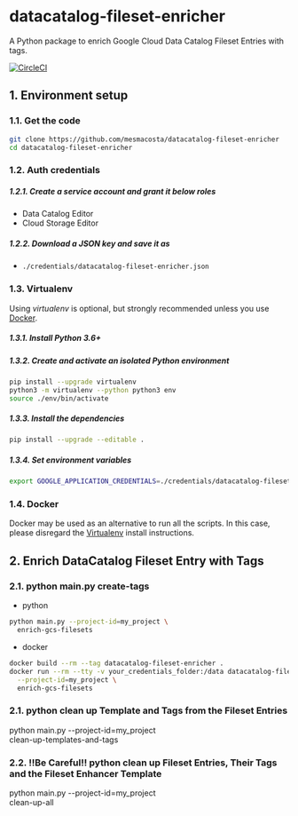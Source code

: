# datacatalog-fileset-enricher

A Python package to enrich Google Cloud Data Catalog Fileset Entries with tags.

[![CircleCI][1]][2]

## 1. Environment setup

### 1.1. Get the code

````bash
git clone https://github.com/mesmacosta/datacatalog-fileset-enricher
cd datacatalog-fileset-enricher
````

### 1.2. Auth credentials

##### 1.2.1. Create a service account and grant it below roles

- Data Catalog Editor
- Cloud Storage Editor

##### 1.2.2. Download a JSON key and save it as
- `./credentials/datacatalog-fileset-enricher.json`

### 1.3. Virtualenv

Using *virtualenv* is optional, but strongly recommended unless you use [Docker](#14-docker).

##### 1.3.1. Install Python 3.6+

##### 1.3.2. Create and activate an isolated Python environment

```bash
pip install --upgrade virtualenv
python3 -m virtualenv --python python3 env
source ./env/bin/activate
```

##### 1.3.3. Install the dependencies

```bash
pip install --upgrade --editable .
```

##### 1.3.4. Set environment variables

```bash
export GOOGLE_APPLICATION_CREDENTIALS=./credentials/datacatalog-fileset-enricher.json
```

### 1.4. Docker

Docker may be used as an alternative to run all the scripts. In this case, please disregard the [Virtualenv](#13-virtualenv) install instructions.

## 2. Enrich DataCatalog Fileset Entry with Tags

### 2.1. python main.py create-tags

- python

```bash
python main.py --project-id=my_project \
  enrich-gcs-filesets
```

- docker

```bash
docker build --rm --tag datacatalog-fileset-enricher .
docker run --rm --tty -v your_credentials_folder:/data datacatalog-fileset-enricher \
  --project-id=my_project \
  enrich-gcs-filesets
```

### 2.1. python clean up Template and Tags from the Fileset Entries
python main.py --project-id=my_project \
  clean-up-templates-and-tags

### 2.2. !!Be Careful!! python clean up Fileset Entries, Their Tags and the Fileset Enhancer Template
python main.py --project-id=my_project \
  clean-up-all

[1]: https://circleci.com/gh/mesmacosta/datacatalog-fileset-enricher.svg?style=svg
[2]: https://circleci.com/gh/mesmacosta/datacatalog-fileset-enricher
